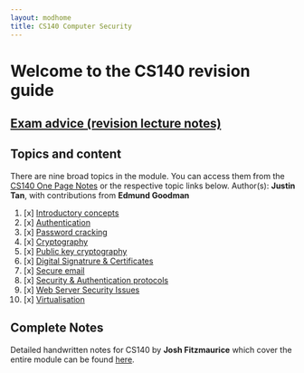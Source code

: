 ```yaml
---
layout: modhome
title: CS140 Computer Security
---
```


# Welcome to the CS140 revision guide

## [Exam advice (revision lecture notes)](lecturenotes.md)

## Topics and content

There are nine broad topics in the module. You can access them from the [CS140 One Page Notes](opnotes) or the respective topic links below. Author(s): **Justin Tan**, with contributions from **Edmund Goodman**

1. [x] [Introductory concepts](part1)
2. [x] [Authentication](part2)
3. [x] [Password cracking](part3)
4. [x] [Cryptography](part4)
5. [x] [Public key cryptography](part5)
6. [x] [Digital Signatrure & Certificates](part6)
7. [x] [Secure email](secure-email)
8. [x] [Security & Authentication protocols](part7)
9. [x] [Web Server Security Issues](part8)
10. [x] [Virtualisation](part9)

## Complete Notes

Detailed handwritten notes for CS140 by **Josh Fitzmaurice** which cover the entire module can be found [here](./cs140-full.pdf).
